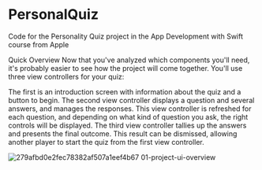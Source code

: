 # PersonalQuiz
Code for the Personality Quiz project in the App Development with Swift course from Apple

Quick Overview
Now that you've analyzed which components you'll need, it's probably easier to see how the project will come together. You'll use three view controllers for your quiz:

The first is an introduction screen with information about the quiz and a button to begin.
The second view controller displays a question and several answers, and manages the responses. This view controller is refreshed for each question, and depending on what kind of question you ask, the right controls will be displayed.
The third view controller tallies up the answers and presents the final outcome. This result can be dismissed, allowing another player to start the quiz from the first view controller.

![279afbd0e2fec78382af507a1eef4b67 01-project-ui-overview](https://user-images.githubusercontent.com/73246522/180800854-201c6f72-bb4d-4895-b6d2-8d541c4363ee.jpeg)
